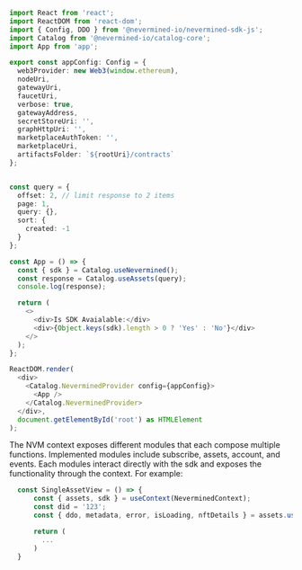 ```typescript
import React from 'react';
import ReactDOM from 'react-dom';
import { Config, DDO } from '@nevermined-io/nevermined-sdk-js';
import Catalog from '@nevermined-io/catalog-core';
import App from 'app';

export const appConfig: Config = {
  web3Provider: new Web3(window.ethereum),
  nodeUri,
  gatewayUri,
  faucetUri,
  verbose: true,
  gatewayAddress,
  secretStoreUri: '',
  graphHttpUri: '',
  marketplaceAuthToken: '',
  marketplaceUri,
  artifactsFolder: `${rootUri}/contracts`
};


const query = {
  offset: 2, // limit response to 2 items
  page: 1,
  query: {},
  sort: {
    created: -1
  }
};

const App = () => {
  const { sdk } = Catalog.useNevermined();
  const response = Catalog.useAssets(query);
  console.log(response);

  return (
    <>
      <div>Is SDK Avaialable:</div>
      <div>{Object.keys(sdk).length > 0 ? 'Yes' : 'No'}</div>
    </>
  );
};

ReactDOM.render(
  <div>
    <Catalog.NeverminedProvider config={appConfig}>
      <App />
    </Catalog.NeverminedProvider>
  </div>,
  document.getElementById('root') as HTMLElement
);
```

The NVM context exposes different modules that each compose multiple functions.
Implemented modules include subscribe, assets, account, and events. Each modules interact directly
with the sdk and exposes the functionality through the context.
For example:

```typescript
  const SingleAssetView = () => {
      const { assets, sdk } = useContext(NeverminedContext);
      const did = '123';
      const { ddo, metadata, error, isLoading, nftDetails } = assets.useAsset(did);

      return (
        ...
      )
  }
```

